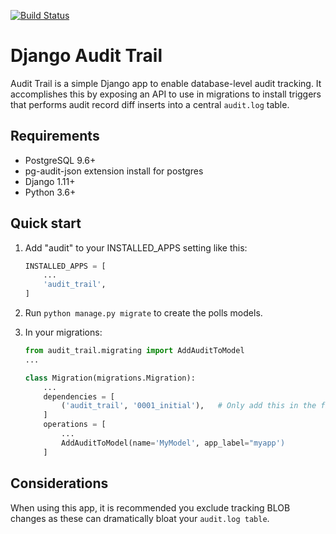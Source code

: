 [![Build Status](https://travis-ci.com/Codebiosys/django-audit-trail.svg?token=QV3wJRfpprDN5XdYRpuT&branch=master)](https://travis-ci.com/Codebiosys/django-audit-trail)

# Django Audit Trail

Audit Trail is a simple Django app to enable database-level audit tracking. It
accomplishes this by exposing an API to use in migrations to install
triggers that performs audit record diff inserts into a central
`audit.log` table.


## Requirements

* PostgreSQL 9.6+
* pg-audit-json extension install for postgres
* Django 1.11+
* Python 3.6+


## Quick start

1. Add "audit" to your INSTALLED_APPS setting like this:

    ```python
    INSTALLED_APPS = [
        ...
        'audit_trail',
    ]
    ```

1. Run `python manage.py migrate` to create the polls models.


1. In your migrations:

    ```python
    from audit_trail.migrating import AddAuditToModel
    ...

    class Migration(migrations.Migration):
        ...
        dependencies = [
            ('audit_trail', '0001_initial'),   # Only add this in the first migration
        ]
        operations = [
            ...
            AddAuditToModel(name='MyModel', app_label="myapp')
        ]
    ```


## Considerations

When using this app, it is recommended you exclude tracking BLOB changes as these
can dramatically bloat your `audit.log table`.


